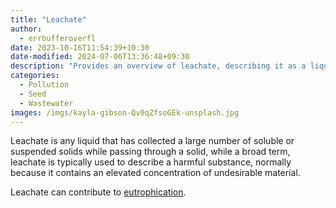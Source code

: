 ```yaml
---
title: "Leachate"
author:
  - errbufferoverfl
date: 2023-10-16T11:54:39+10:30
date-modified: 2024-07-06T13:36:48+09:30
description: "Provides an overview of leachate, describing it as a liquid that accumulates harmful substances while passing through solids, often containing high concentrations of undesirable materials."
categories:
  - Pollution
  - Seed
  - Wastewater
images: /imgs/kayla-gibson-Qv0qZfsoGEk-unsplash.jpg
---
```


Leachate is any liquid that has collected a large number of soluble or suspended solids while passing through a solid, while a broad term, leachate is typically used to describe a harmful substance, normally because it contains an elevated concentration of undesirable material.

Leachate can contribute to [eutrophication](eutrophication.md).

